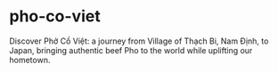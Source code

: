 # pho-co-viet
Discover Phở Cồ Việt: a journey from Village of Thạch Bi, Nam Định, to Japan, bringing authentic beef Pho to the world while uplifting our hometown.
